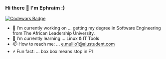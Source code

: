 ### Hi there 👋 I'm Ephraim :)

[![Codewars Badge](https://www.codewars.com/users/ephraimm-zm/badges/large)](https://www.codewars.com/users/ephraimm-zm/completed_solutions)

- 🔭 I’m currently working on ... getting my degree in Software Engineering from The African Leadership University.
- 🌱 I’m currently learning ... Linux & IT Tools
- 📫 How to reach me: ... e.mulilo1@alustudent.com
- ⚡ Fun fact: ...  box box means stop in F1

